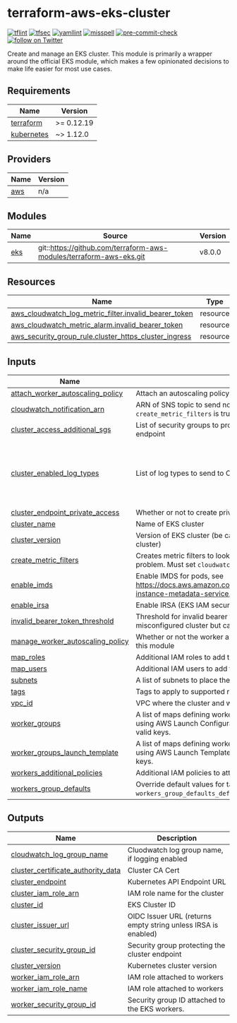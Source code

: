 # terraform-aws-eks-cluster

[![tflint](https://github.com/rhythmictech/terraform-aws-eks-cluster/workflows/tflint/badge.svg?branch=master&event=push)](https://github.com/rhythmictech/terraform-aws-eks-cluster/actions?query=workflow%3Atflint+event%3Apush+branch%3Amaster)
[![tfsec](https://github.com/rhythmictech/terraform-aws-eks-cluster/workflows/tfsec/badge.svg?branch=master&event=push)](https://github.com/rhythmictech/terraform-aws-eks-cluster/actions?query=workflow%3Atfsec+event%3Apush+branch%3Amaster)
[![yamllint](https://github.com/rhythmictech/terraform-aws-eks-cluster/workflows/yamllint/badge.svg?branch=master&event=push)](https://github.com/rhythmictech/terraform-aws-eks-cluster/actions?query=workflow%3Ayamllint+event%3Apush+branch%3Amaster)
[![misspell](https://github.com/rhythmictech/terraform-aws-eks-cluster/workflows/misspell/badge.svg?branch=master&event=push)](https://github.com/rhythmictech/terraform-aws-eks-cluster/actions?query=workflow%3Amisspell+event%3Apush+branch%3Amaster)
[![pre-commit-check](https://github.com/rhythmictech/terraform-aws-eks-cluster/workflows/pre-commit-check/badge.svg?branch=master&event=push)](https://github.com/rhythmictech/terraform-aws-eks-cluster/actions?query=workflow%3Apre-commit-check+event%3Apush+branch%3Amaster)
<a href="https://twitter.com/intent/follow?screen_name=RhythmicTech"><img src="https://img.shields.io/twitter/follow/RhythmicTech?style=social&logo=twitter" alt="follow on Twitter"></a>

Create and manage an EKS cluster. This module is primarily a wrapper around the official EKS module, which makes a few opinionated decisions to make life easier for most use cases.

<!-- BEGINNING OF PRE-COMMIT-TERRAFORM DOCS HOOK -->
## Requirements

| Name | Version |
|------|---------|
| <a name="requirement_terraform"></a> [terraform](#requirement\_terraform) | >= 0.12.19 |
| <a name="requirement_kubernetes"></a> [kubernetes](#requirement\_kubernetes) | ~> 1.12.0 |

## Providers

| Name | Version |
|------|---------|
| <a name="provider_aws"></a> [aws](#provider\_aws) | n/a |

## Modules

| Name | Source | Version |
|------|--------|---------|
| <a name="module_eks"></a> [eks](#module\_eks) | git::https://github.com/terraform-aws-modules/terraform-aws-eks.git | v8.0.0 |

## Resources

| Name | Type |
|------|------|
| [aws_cloudwatch_log_metric_filter.invalid_bearer_token](https://registry.terraform.io/providers/hashicorp/aws/latest/docs/resources/cloudwatch_log_metric_filter) | resource |
| [aws_cloudwatch_metric_alarm.invalid_bearer_token](https://registry.terraform.io/providers/hashicorp/aws/latest/docs/resources/cloudwatch_metric_alarm) | resource |
| [aws_security_group_rule.cluster_https_cluster_ingress](https://registry.terraform.io/providers/hashicorp/aws/latest/docs/resources/security_group_rule) | resource |

## Inputs

| Name | Description | Type | Default | Required |
|------|-------------|------|---------|:--------:|
| <a name="input_attach_worker_autoscaling_policy"></a> [attach\_worker\_autoscaling\_policy](#input\_attach\_worker\_autoscaling\_policy) | Attach an autoscaling policy to the workers | `bool` | `false` | no |
| <a name="input_cloudwatch_notification_arn"></a> [cloudwatch\_notification\_arn](#input\_cloudwatch\_notification\_arn) | ARN of SNS topic to send notifications to. Only used if `create_metric_filters` is true. | `string` | `null` | no |
| <a name="input_cluster_access_additional_sgs"></a> [cluster\_access\_additional\_sgs](#input\_cluster\_access\_additional\_sgs) | List of security groups to provide access to the internal cluster endpoint | `list(string)` | `[]` | no |
| <a name="input_cluster_enabled_log_types"></a> [cluster\_enabled\_log\_types](#input\_cluster\_enabled\_log\_types) | List of log types to send to CloudWatch | `list(string)` | <pre>[<br>  "api",<br>  "audit",<br>  "authenticator",<br>  "controllerManager",<br>  "scheduler"<br>]</pre> | no |
| <a name="input_cluster_endpoint_private_access"></a> [cluster\_endpoint\_private\_access](#input\_cluster\_endpoint\_private\_access) | Whether or not to create private endpoint for cluster access | `bool` | `true` | no |
| <a name="input_cluster_name"></a> [cluster\_name](#input\_cluster\_name) | Name of EKS cluster | `string` | n/a | yes |
| <a name="input_cluster_version"></a> [cluster\_version](#input\_cluster\_version) | Version of EKS cluster (be careful about changing this on a running cluster) | `string` | `"1.15"` | no |
| <a name="input_create_metric_filters"></a> [create\_metric\_filters](#input\_create\_metric\_filters) | Creates metric filters to look for kubernetes logs that indicate a problem. Must set `cloudwatch_notification_arn = true` if used. | `bool` | `false` | no |
| <a name="input_enable_imds"></a> [enable\_imds](#input\_enable\_imds) | Enable IMDS for pods, see https://docs.aws.amazon.com/AWSEC2/latest/UserGuide/configuring-instance-metadata-service.html | `bool` | `false` | no |
| <a name="input_enable_irsa"></a> [enable\_irsa](#input\_enable\_irsa) | Enable IRSA (EKS IAM security OIDC provider) | `bool` | `true` | no |
| <a name="input_invalid_bearer_token_threshold"></a> [invalid\_bearer\_token\_threshold](#input\_invalid\_bearer\_token\_threshold) | Threshold for invalid bearer token alerting. This can indicate a misconfigured cluster but can fire false positives if set too low. | `number` | `10` | no |
| <a name="input_manage_worker_autoscaling_policy"></a> [manage\_worker\_autoscaling\_policy](#input\_manage\_worker\_autoscaling\_policy) | Whether or not the worker autoscaling policy should be managed by this module | `bool` | `false` | no |
| <a name="input_map_roles"></a> [map\_roles](#input\_map\_roles) | Additional IAM roles to add to the aws-auth configmap. | `list(any)` | `[]` | no |
| <a name="input_map_users"></a> [map\_users](#input\_map\_users) | Additional IAM users to add to the aws-auth configmap. | `list(any)` | `[]` | no |
| <a name="input_subnets"></a> [subnets](#input\_subnets) | A list of subnets to place the EKS cluster and workers within. | `list(string)` | n/a | yes |
| <a name="input_tags"></a> [tags](#input\_tags) | Tags to apply to supported resources | `map(string)` | `{}` | no |
| <a name="input_vpc_id"></a> [vpc\_id](#input\_vpc\_id) | VPC where the cluster and workers will be deployed. | `string` | n/a | yes |
| <a name="input_worker_groups"></a> [worker\_groups](#input\_worker\_groups) | A list of maps defining worker group configurations to be defined using AWS Launch Configurations. See workers\_group\_defaults for valid keys. | `list(any)` | `[]` | no |
| <a name="input_worker_groups_launch_template"></a> [worker\_groups\_launch\_template](#input\_worker\_groups\_launch\_template) | A list of maps defining worker group configurations to be defined using AWS Launch Template. See workers\_group\_defaults for valid keys. | `list` | `[]` | no |
| <a name="input_workers_additional_policies"></a> [workers\_additional\_policies](#input\_workers\_additional\_policies) | Additional IAM policies to attach (use ARNs) | `list(string)` | `[]` | no |
| <a name="input_workers_group_defaults"></a> [workers\_group\_defaults](#input\_workers\_group\_defaults) | Override default values for target groups. See `workers_group_defaults_defaults` in local.tf for valid keys. | `map` | `{}` | no |

## Outputs

| Name | Description |
|------|-------------|
| <a name="output_cloudwatch_log_group_name"></a> [cloudwatch\_log\_group\_name](#output\_cloudwatch\_log\_group\_name) | Cluodwatch log group name, if logging enabled |
| <a name="output_cluster_certificate_authority_data"></a> [cluster\_certificate\_authority\_data](#output\_cluster\_certificate\_authority\_data) | Cluster CA Cert |
| <a name="output_cluster_endpoint"></a> [cluster\_endpoint](#output\_cluster\_endpoint) | Kubernetes API Endpoint URL |
| <a name="output_cluster_iam_role_arn"></a> [cluster\_iam\_role\_arn](#output\_cluster\_iam\_role\_arn) | IAM role name for the cluster |
| <a name="output_cluster_id"></a> [cluster\_id](#output\_cluster\_id) | EKS Cluster ID |
| <a name="output_cluster_issuer_url"></a> [cluster\_issuer\_url](#output\_cluster\_issuer\_url) | OIDC Issuer URL (returns empty string unless IRSA is enabled) |
| <a name="output_cluster_security_group_id"></a> [cluster\_security\_group\_id](#output\_cluster\_security\_group\_id) | Security group protecting the cluster endpoint |
| <a name="output_cluster_version"></a> [cluster\_version](#output\_cluster\_version) | Kubernetes cluster version |
| <a name="output_worker_iam_role_arn"></a> [worker\_iam\_role\_arn](#output\_worker\_iam\_role\_arn) | IAM role attached to workers |
| <a name="output_worker_iam_role_name"></a> [worker\_iam\_role\_name](#output\_worker\_iam\_role\_name) | IAM role attached to workers |
| <a name="output_worker_security_group_id"></a> [worker\_security\_group\_id](#output\_worker\_security\_group\_id) | Security group ID attached to the EKS workers. |
<!-- END OF PRE-COMMIT-TERRAFORM DOCS HOOK -->
